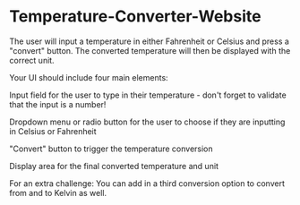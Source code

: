 # Temperature-Converter-Website


The user will input a temperature in either Fahrenheit or Celsius and press a "convert" button. The converted temperature will then be displayed with the correct unit.

Your UI should include four main elements:

Input field for the user to type in their temperature - don't forget to validate that the input is a number!

Dropdown menu or radio button for the user to choose if they are inputting in Celsius or Fahrenheit

"Convert" button to trigger the temperature conversion

Display area for the final converted temperature and unit

For an extra challenge: You can add in a third conversion option to convert from and to Kelvin as well.
